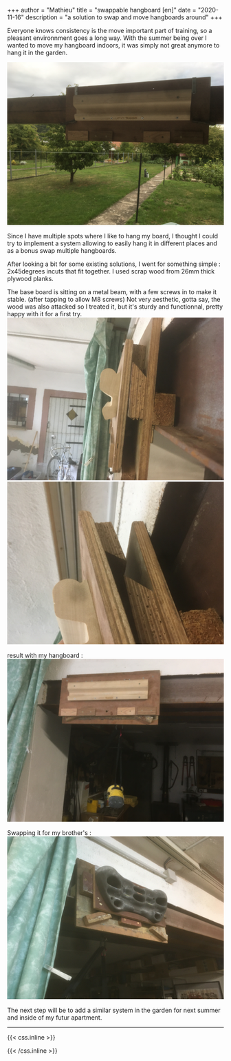 +++
author = "Mathieu"
title = "swappable hangboard [en]"
date = "2020-11-16"
description = "a solution to swap and move hangboards around"
+++

Everyone knows consistency is the move important part of training, so a pleasant environnment goes a long way.
With the summer being over I wanted to move my hangboard indoors, it was simply not great anymore to hang it in the garden.

![jardin-poutre](/static/img/hangboard/hb-jardin.jpg)

Since I have multiple spots where I like to hang my board, I thought I could try to implement a system allowing to easily hang it in different places and as a bonus swap multiple hangboards.

After looking a bit for some existing solutions, I went for something simple : 2x45degrees incuts that fit together.
I used scrap wood from 26mm thick plywood planks.

The base board is sitting on a metal beam, with a few screws in to make it stable. (after tapping to allow M8 screws)
Not very aesthetic, gotta say, the wood was also attacked so I treated it, but it's sturdy and functionnal, pretty happy with it for a first try.
![fixation-poutre](/static/img/hangboard/hb-garage-encoche.jpg)
![fixation-poutre](/static/img/hangboard/hb-garage-encoche2.jpg)

result with my hangboard :
![lattice-hb](/static/img/hangboard/hb-garage-resultat.jpg)

Swapping it for my brother's :
![simond-hb](/static/img/hangboard/hb-garage-simond.jpeg)




The next step will be to add a similar system in the garden for next summer and inside of my futur apartment.

---

{{< css.inline >}}
<style>
.canon { background: white; width: 100%; height: auto;}
</style>
{{< /css.inline >}}
